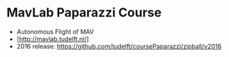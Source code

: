 # MavLab Paparazzi Course

 - Autonomous Flight of MAV
 - [http://mavlab.tudelft.nl/]
 - 2016 release: https://github.com/tudelft/coursePaparazzi/zipball/v2016
